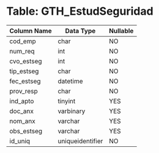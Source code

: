 # Table: GTH_EstudSeguridad

| Column Name | Data Type | Nullable |
|-------------|-----------|----------|
| cod_emp | char | NO |
| num_req | int | NO |
| cvo_estseg | int | NO |
| tip_estseg | char | NO |
| fec_estseg | datetime | NO |
| prov_resp | char | NO |
| ind_apto | tinyint | YES |
| doc_anx | varbinary | YES |
| nom_anx | varchar | YES |
| obs_estseg | varchar | YES |
| id_uniq | uniqueidentifier | NO |
